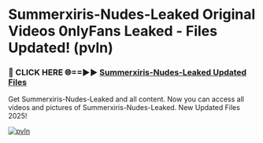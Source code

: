 # Summerxiris-Nudes-Leaked Original Videos 0nlyFans Leaked - Files Updated! (pvln)

<h3>🔴 CLICK HERE 🌐==►► <a href="https://tinyurl.com/4mcuefdz" rel="nofollow">Summerxiris-Nudes-Leaked Updated Files</a></h3>

Get Summerxiris-Nudes-Leaked and all content. Now you can access all videos and pictures of Summerxiris-Nudes-Leaked. New Updated Files 2025!

[![pvln](https://i.imgur.com/StAQSOY.gif)](https://tinyurl.com/4mcuefdz)
